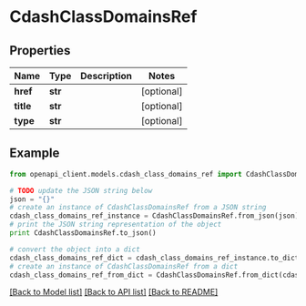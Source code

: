 # CdashClassDomainsRef


## Properties
Name | Type | Description | Notes
------------ | ------------- | ------------- | -------------
**href** | **str** |  | [optional] 
**title** | **str** |  | [optional] 
**type** | **str** |  | [optional] 

## Example

```python
from openapi_client.models.cdash_class_domains_ref import CdashClassDomainsRef

# TODO update the JSON string below
json = "{}"
# create an instance of CdashClassDomainsRef from a JSON string
cdash_class_domains_ref_instance = CdashClassDomainsRef.from_json(json)
# print the JSON string representation of the object
print CdashClassDomainsRef.to_json()

# convert the object into a dict
cdash_class_domains_ref_dict = cdash_class_domains_ref_instance.to_dict()
# create an instance of CdashClassDomainsRef from a dict
cdash_class_domains_ref_from_dict = CdashClassDomainsRef.from_dict(cdash_class_domains_ref_dict)
```
[[Back to Model list]](../README.md#documentation-for-models) [[Back to API list]](../README.md#documentation-for-api-endpoints) [[Back to README]](../README.md)


